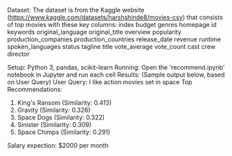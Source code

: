 Dataset: The dataset is from the Kaggle website (https://www.kaggle.com/datasets/harshshinde8/movies-csv) that consists of top movies with these key columns:
index
budget
genres
homepage
id
keywords
original_language
original_title
overview popularity
production_companies
production_countries
release_date
revenue runtime
spoken_languages
status
tagline
title
vote_average
vote_count
cast
crew
director

Setup: Python 3, pandas, scikit-learn
Running: Open the 'recommend.ipynb' notebook in Jupyter and run each cell
Results: (Sample output below, based on User Query)
   User Query: I like action movies set in space
   Top Recommendations:
   1. King's Ransom (Similarity: 0.413)
   2. Gravity (Similarity: 0.326)
   3. Space Dogs (Similarity: 0.322)
   4. Sinister (Similarity: 0.309)
   5. Space Chimps (Similarity: 0.291)

Salary expection: $2000 per month